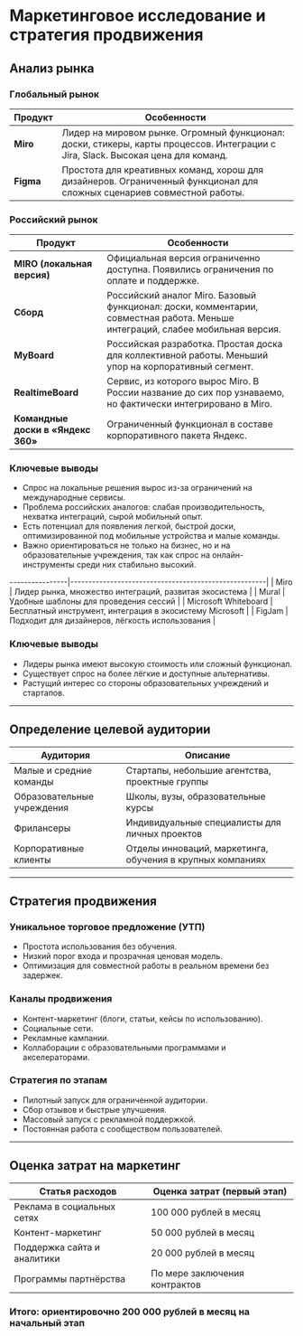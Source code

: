 # Маркетинговое исследование и стратегия продвижения

## Анализ рынка

### Глобальный рынок

| Продукт          | Особенности                                           |
|------------------|--------------------------------------------------------|
| **Miro**         | Лидер на мировом рынке. Огромный функционал: доски, стикеры, карты процессов. Интеграции с Jira, Slack. Высокая цена для команд. |
| **Figma** | Простота для креативных команд, хорош для дизайнеров. Ограниченный функционал для сложных сценариев совместной работы. |

### Российский рынок

| Продукт         | Особенности                                             |
|-----------------|----------------------------------------------------------|
| **MIRO (локальная версия)** | Официальная версия ограниченно доступна. Появились ограничения по оплате и поддержке. |
| **Сборд**       | Российский аналог Miro. Базовый функционал: доски, комментарии, совместная работа. Меньше интеграций, слабее мобильная версия. |
| **MyBoard**     | Российская разработка. Простая доска для коллективной работы. Меньший упор на корпоративный сегмент. |
| **RealtimeBoard** | Сервис, из которого вырос Miro. В России название до сих пор узнаваемо, но фактически интегрировано в Miro. |
| **Командные доски в «Яндекс 360»** | Ограниченный функционал в составе корпоративного пакета Яндекс. |

### Ключевые выводы

- Спрос на локальные решения вырос из-за ограничений на международные сервисы.
- Проблема российских аналогов: слабая производительность, нехватка интеграций, сырой мобильный опыт.
- Есть потенциал для появления легкой, быстрой доски, оптимизированной под мобильные устройства и малые команды.
- Важно ориентироваться не только на бизнес, но и на образовательные учреждения, так как спрос на онлайн-инструменты среди них стабильно высокий.

----------------|------------------------------------------------------|
| Miro           | Лидер рынка, множество интеграций, развитая экосистема |
| Mural          | Удобные шаблоны для проведения сессий                |
| Microsoft Whiteboard | Бесплатный инструмент, интеграция в экосистему Microsoft |
| FigJam         | Подходит для дизайнеров, лёгкость использования      |

### Ключевые выводы
- Лидеры рынка имеют высокую стоимость или сложный функционал.
- Существует спрос на более лёгкие и доступные альтернативы.
- Растущий интерес со стороны образовательных учреждений и стартапов.

---

## Определение целевой аудитории

| Аудитория                  | Описание                                    |
|-----------------------------|---------------------------------------------|
| Малые и средние команды     | Стартапы, небольшие агентства, проектные группы |
| Образовательные учреждения  | Школы, вузы, образовательные курсы         |
| Фрилансеры                  | Индивидуальные специалисты для личных проектов |
| Корпоративные клиенты       | Отделы инноваций, маркетинга, обучения в крупных компаниях |

---

## Стратегия продвижения

### Уникальное торговое предложение (УТП)
- Простота использования без обучения.
- Низкий порог входа и прозрачная ценовая модель.
- Оптимизация для совместной работы в реальном времени без задержек.

### Каналы продвижения
- Контент-маркетинг (блоги, статьи, кейсы по использованию).
- Социальные сети.
- Рекламные кампании.
- Коллаборации с образовательными программами и акселераторами.

### Стратегия по этапам
- Пилотный запуск для ограниченной аудитории.
- Сбор отзывов и быстрые улучшения.
- Массовый запуск с рекламной поддержкой.
- Постоянная работа с сообществом пользователей.

---

## Оценка затрат на маркетинг

| Статья расходов             | Оценка затрат (первый этап)   |
|-----------------------------|-------------------------------|
| Реклама в социальных сетях  | 100 000 рублей в месяц        |
| Контент-маркетинг           | 50 000 рублей в месяц         |
| Поддержка сайта и аналитики | 20 000 рублей в месяц         |
| Программы партнёрства       | По мере заключения контрактов |

### Итого: ориентировочно 200 000 рублей в месяц на начальный этап
